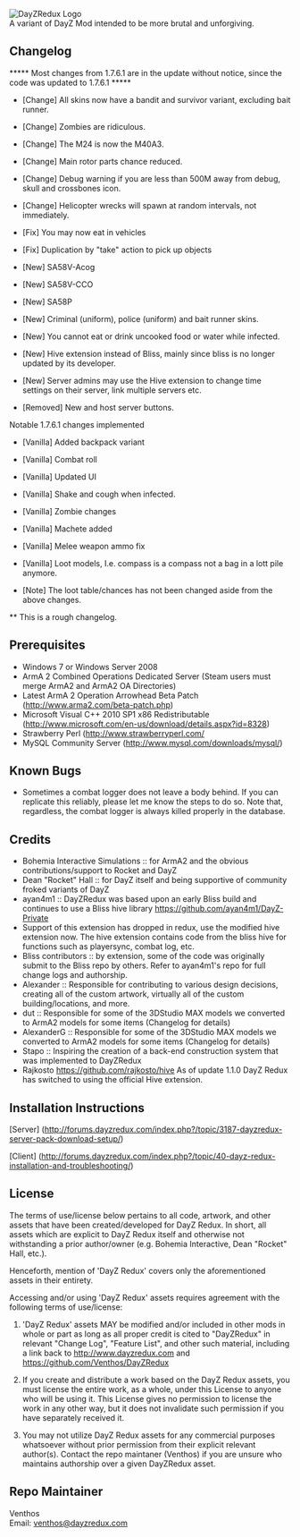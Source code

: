 ![DayZRedux Logo](http://forums.dayzredux.com/public/style_images/mystic/logo.png)        
A variant of DayZ Mod intended to be more brutal and unforgiving.

Changelog
---------

***** Most changes from 1.7.6.1 are in the update without notice, since the code was updated to 1.7.6.1 *****

- [Change] All skins now have a bandit and survivor variant, excluding bait runner.
- [Change] Zombies are ridiculous.
- [Change] The M24 is now the M40A3.
- [Change] Main rotor parts chance reduced.
- [Change] Debug warning if you are less than 500M away from debug, skull and crossbones icon.
- [Change] Helicopter wrecks will spawn at random intervals, not immediately.

- [Fix] You may now eat in vehicles
- [Fix] Duplication by "take" action to pick up objects

- [New] SA58V-Acog
- [New] SA58V-CCO
- [New] SA58P
- [New] Criminal (uniform), police (uniform) and bait runner skins.
- [New] You cannot eat or drink uncooked food or water while infected.
- [New] Hive extension instead of Bliss, mainly since bliss is no longer updated by its developer.
- [New] Server admins may use the Hive extension to change time settings on their server, link multiple servers etc.

- [Removed] New and host server buttons.

Notable 1.7.6.1 changes implemented
- [Vanilla] Added backpack variant
- [Vanilla] Combat roll
- [Vanilla] Updated UI
- [Vanilla] Shake and cough when infected.
- [Vanilla] Zombie changes
- [Vanilla] Machete added
- [Vanilla] Melee weapon ammo fix
- [Vanilla] Loot models, I.e. compass is a compass not a bag in a lott pile anymore. 

- [Note] The loot table/chances has not been changed aside from the above changes.

** This is a rough changelog.

Prerequisites
-------------

 - Windows 7 or Windows Server 2008
 - ArmA 2 Combined Operations Dedicated Server (Steam users must merge ArmA2 and ArmA2 OA Directories)
 - Latest ArmA 2 Operation Arrowhead Beta Patch (http://www.arma2.com/beta-patch.php)
 - Microsoft Visual C++ 2010 SP1 x86 Redistributable (http://www.microsoft.com/en-us/download/details.aspx?id=8328)
 - Strawberry Perl (http://www.strawberryperl.com/
 - MySQL Community Server (http://www.mysql.com/downloads/mysql/)

Known Bugs
----------
 - Sometimes a combat logger does not leave a body behind.  If you can replicate this reliably, please let me know the steps to do so.  Note that, regardless, the combat logger is always killed properly in the database.

Credits
-------
 - Bohemia Interactive Simulations :: for ArmA2 and the obvious contributions/support to Rocket and DayZ
 - Dean "Rocket" Hall :: for DayZ itself and being supportive of community froked variants of DayZ
 - ayan4m1 :: DayZRedux was based upon an early Bliss build and continues to use a Bliss hive library https://github.com/ayan4m1/DayZ-Private 
 - Support of this extension has dropped in redux, use the modified hive extension now. The hive extension contains code from the bliss hive for functions such as playersync, combat log, etc.
 - Bliss contributors :: by extension, some of the code was originally submit to the Bliss repo by others.  Refer to ayan4m1's repo for full change logs and authorship.
 - Alexander :: Responsible for contributing to various design decisions, creating all of the custom artwork, virtually all of the custom building/locations, and more.
 - dut :: Responsible for some of the 3DStudio MAX models we converted to ArmA2 models for some items (Changelog for details)
 - AlexanderG :: Responsible for some of the 3DStudio MAX models we converted to ArmA2 models for some items (Changelog for details)
 - Stapo :: Inspiring the creation of a back-end construction system that was implemented to DayZRedux
 - Rajkosto https://github.com/rajkosto/hive As of update 1.1.0 DayZ Redux has switched to using the official Hive extension.

Installation Instructions
-------------------------
[Server] (http://forums.dayzredux.com/index.php?/topic/3187-dayzredux-server-pack-download-setup/)


[Client] (http://forums.dayzredux.com/index.php?/topic/40-dayz-redux-installation-and-troubleshooting/)

License
-------
The terms of use/license below pertains to all code, artwork, and other assets that have
been created/developed for DayZ Redux.  In short, all assets which are explicit to DayZ
Redux itself and otherwise not withstanding a prior author/owner (e.g. Bohemia
Interactive, Dean "Rocket" Hall, etc.).

Henceforth, mention of 'DayZ Redux' covers only the aforementioned assets in their entirety.

Accessing and/or using 'DayZ Redux' assets requires agreement with the following terms
of use/license:

1) 'DayZ Redux' assets MAY be modified and/or included in other mods in whole or part as long as all proper credit
is cited to "DayZRedux" in relevant "Change Log", "Feature List", and other such material, including a link back to
http://www.dayzredux.com and https://github.com/Venthos/DayZRedux

2) If you create and distribute a work based on the DayZ Redux assets, you must license the entire work, as a whole,
under this License to anyone who will be using it. This License gives no permission to license the work in any other
way, but it does not invalidate such permission if you have separately received it.

3) You may not utilize DayZ Redux assets for any commercial purposes whatsoever without prior permission from their explicit
relevant author(s).  Contact the repo maintaner (Venthos) if you are unsure who maintains authorship over a given DayZRedux asset.

Repo Maintainer
---------------
Venthos    
Email: venthos@dayzredux.com
